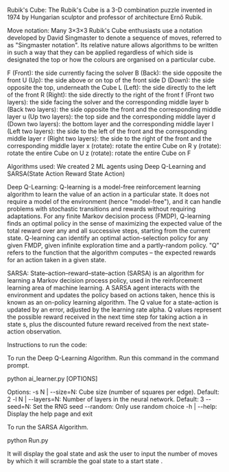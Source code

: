 Rubik's Cube:
The Rubik's Cube is a 3-D combination puzzle invented in 1974 by Hungarian sculptor and professor of architecture Ernő Rubik.

Move notation:
Many 3×3×3 Rubik's Cube enthusiasts use a notation developed by David Singmaster to denote a sequence of moves, referred to as "Singmaster notation". 
Its relative nature allows algorithms to be written in such a way that they can be applied regardless of which side is designated the top or how the colours are organised on a particular cube.

F (Front): the side currently facing the solver
B (Back): the side opposite the front
U (Up): the side above or on top of the front side
D (Down): the side opposite the top, underneath the Cube
L (Left): the side directly to the left of the front
R (Right): the side directly to the right of the front
f (Front two layers): the side facing the solver and the corresponding middle layer
b (Back two layers): the side opposite the front and the corresponding middle layer
u (Up two layers): the top side and the corresponding middle layer
d (Down two layers): the bottom layer and the corresponding middle layer
l (Left two layers): the side to the left of the front and the corresponding middle layer
r (Right two layers): the side to the right of the front and the corresponding middle layer
x (rotate): rotate the entire Cube on R
y (rotate): rotate the entire Cube on U
z (rotate): rotate the entire Cube on F

Algorithms used:
We created 2 ML agents using Deep Q-Learning and SARSA(State Action Reward State Action)

Deep Q-Learning:
Q-learning is a model-free reinforcement learning algorithm to learn the value of an action in a particular state. 
It does not require a model of the environment (hence "model-free"), and it can handle problems with stochastic transitions and rewards without requiring adaptations.
For any finite Markov decision process (FMDP), Q-learning finds an optimal policy in the sense of maximizing the expected value of the total reward over any and all successive steps, starting from the current state.
Q-learning can identify an optimal action-selection policy for any given FMDP, given infinite exploration time and a partly-random policy.
"Q" refers to the function that the algorithm computes – the expected rewards for an action taken in a given state.

SARSA:
State–action–reward–state–action (SARSA) is an algorithm for learning a Markov decision process policy, used in the reinforcement learning area of machine learning.
A SARSA agent interacts with the environment and updates the policy based on actions taken, hence this is known as an on-policy learning algorithm. 
The Q value for a state-action is updated by an error, adjusted by the learning rate alpha. 
Q values represent the possible reward received in the next time step for taking action a in state s, plus the discounted future reward received from the next state-action observation.

Instructions to run the code:

To run the Deep Q-Learning Algorithm. 
Run this command in the command prompt.

python ai_learner.py [OPTIONS]

Options:
	-s N | --size=N: Cube size (number of squares per edge). Default: 2
	-l N | --layers=N: Number of layers in the neural network. Default: 3
	--seed=N: Set the RNG seed
	--random: Only use random choice
	-h | --help: Display the help page and exit
	
To run the SARSA Algorithm.

python Run.py 

It will display the goal state and ask the user to input the number of moves by which it will scramble the goal state to a start state .
